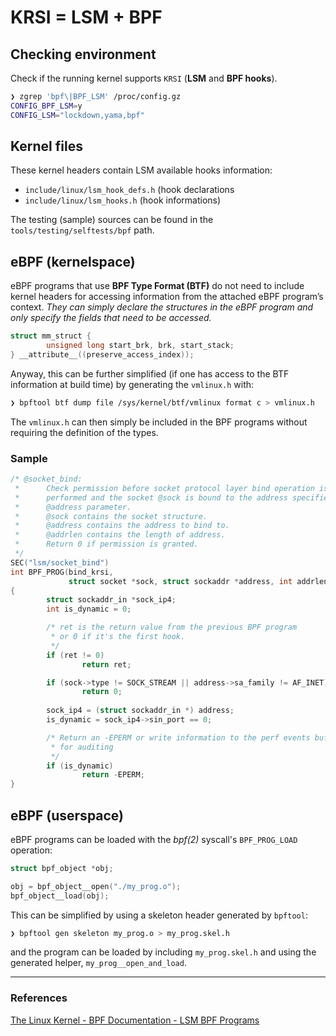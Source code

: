 # KRSI = LSM + BPF

## Checking environment

Check if the running kernel supports `KRSI` (**LSM** and **BPF hooks**).

```bash
❯ zgrep 'bpf\|BPF_LSM' /proc/config.gz 
CONFIG_BPF_LSM=y
CONFIG_LSM="lockdown,yama,bpf"
```

## Kernel files

These kernel headers contain LSM available hooks information:

* `include/linux/lsm_hook_defs.h`  (hook declarations
* `include/linux/lsm_hooks.h`      (hook informations)

The testing (sample) sources can be found in the `tools/testing/selftests/bpf` path.

## eBPF (kernelspace)

eBPF programs that use **BPF Type Format (BTF)** do not need to include kernel headers for accessing information from the attached eBPF program’s context. *They can simply declare the structures in the eBPF program and only specify the fields that need to be accessed.*

```c
struct mm_struct {
        unsigned long start_brk, brk, start_stack;
} __attribute__((preserve_access_index));
```

Anyway, this can be further simplified (if one has access to the BTF information at build time) by generating the `vmlinux.h` with:

```bash
❯ bpftool btf dump file /sys/kernel/btf/vmlinux format c > vmlinux.h
```

The `vmlinux.h` can then simply be included in the BPF programs without requiring the definition of the types.

### Sample

```c
/* @socket_bind:
 *      Check permission before socket protocol layer bind operation is
 *      performed and the socket @sock is bound to the address specified in the
 *      @address parameter.
 *      @sock contains the socket structure.
 *      @address contains the address to bind to.
 *      @addrlen contains the length of address.
 *      Return 0 if permission is granted.
 */
SEC("lsm/socket_bind")
int BPF_PROG(bind_krsi,
             struct socket *sock, struct sockaddr *address, int addrlen)
{
        struct sockaddr_in *sock_ip4;
        int is_dynamic = 0;

        /* ret is the return value from the previous BPF program
         * or 0 if it's the first hook.
         */
        if (ret != 0)
                return ret;

        if (sock->type != SOCK_STREAM || address->sa_family != AF_INET)
                return 0;
        
        sock_ip4 = (struct sockaddr_in *) address;
        is_dynamic = sock_ip4->sin_port == 0;

        /* Return an -EPERM or write information to the perf events buffer
         * for auditing
         */
        if (is_dynamic)
                return -EPERM;
}
```

## eBPF (userspace)

eBPF programs can be loaded with the *bpf(2)* syscall's `BPF_PROG_LOAD` operation:

```c
struct bpf_object *obj;

obj = bpf_object__open("./my_prog.o");
bpf_object__load(obj);

```

This can be simplified by using a skeleton header generated by `bpftool`:

```bash
❯ bpftool gen skeleton my_prog.o > my_prog.skel.h
```

and the program can be loaded by including `my_prog.skel.h` and using the generated helper, `my_prog__open_and_load`.

---

### References

[The Linux Kernel - BPF Documentation - LSM BPF Programs](https://www.kernel.org/doc/html/latest/bpf/bpf_lsm.html)
